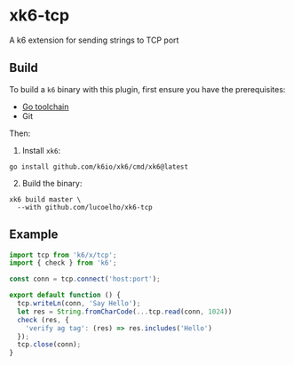 # xk6-tcp

A k6 extension for sending strings to TCP port

## Build

To build a `k6` binary with this plugin, first ensure you have the prerequisites:

- [Go toolchain](https://go101.org/article/go-toolchain.html)
- Git

Then:

1. Install `xk6`:

  ```shell
  go install github.com/k6io/xk6/cmd/xk6@latest
  ```

2. Build the binary:

  ```shell
  xk6 build master \
    --with github.com/lucoelho/xk6-tcp
  ```

## Example

```javascript
import tcp from 'k6/x/tcp';
import { check } from 'k6';

const conn = tcp.connect('host:port');

export default function () {
  tcp.writeLn(conn, 'Say Hello');
  let res = String.fromCharCode(...tcp.read(conn, 1024))
  check (res, {
    'verify ag tag': (res) => res.includes('Hello')
  });
  tcp.close(conn);
}
```
